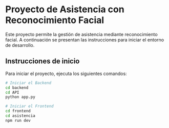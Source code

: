 # Proyecto de Asistencia con Reconocimiento Facial

Este proyecto permite la gestión de asistencia mediante reconocimiento facial. A continuación se presentan las instrucciones para iniciar el entorno de desarrollo.

## Instrucciones de inicio

Para iniciar el proyecto, ejecuta los siguientes comandos:

```bash
# Iniciar el Backend
cd backend
cd API
python app.py

# Iniciar el Frontend
cd frontend
cd asistencia
npm run dev
